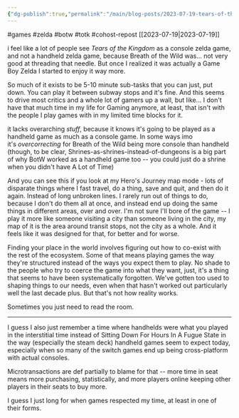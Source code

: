 ```yaml
---
{"dg-publish":true,"permalink":"/main/blog-posts/2023-07-19-tears-of-the-kingdom-gaming-and-trying-to-shape-things-into-what-you-want-instead-of-what-they-are/","noteIcon":"","created":"2023-08-09T14:54:39.027-04:00","updated":"2023-10-06T22:48:58.743-04:00"}
---
```


#games #zelda #botw #totk #cohost-repost
[[2023-07-19\|2023-07-19]]

i feel like a lot of people see _Tears of the Kingdom_ as a console zelda game, and not a handheld zelda game, because Breath of the Wild was... not very good at threading that needle. But once I realized it was actually a Game Boy Zelda I started to enjoy it way more.

So much of it exists to be 5-10 minute sub-tasks that you can just, put down. You can play it between subway stops and it's fine. And this seems to drive most critics and a whole lot of gamers up a wall, but like... I don't have that much time in my life for Gaming anymore, at least, that isn't with the people I play games with in my limited time blocks for it.

it lacks overarching _stuff_, because it knows it's going to be played as a handheld game as much as a console game. In some ways imo it's _overcorrecting_ for Breath of the Wild being more console than handheld (though, to be clear, Shrines-as-shrines-instead-of-dungeons is a big part of why BotW worked as a handheld game too -- you could just do a shrine when you didn't have A Lot of Time)

And you can see this if you look at my Hero's Journey map mode - lots of disparate things where I fast travel, do a thing, save and quit, and then do it again. Instead of long unbroken lines. I rarely run out of things to do, because I don't do them all at once, and instead end up doing the same things in different areas, over and over. I'm not sure I'll bore of the game -- I play it more like someone visiting a city than someone living in the city, my map of it is the area around transit stops, not the city as a whole. And it feels like it was designed for that, for better and for worse.

Finding your place in the world involves figuring out how to co-exist with the rest of the ecosystem. Some of that means playing games the way they're structured instead of the ways you expect them to play. No shade to the people who try to coerce the game into what they want, just, it's a thing that seems to have been systematically forgotten. We've gotten too used to shaping things to our needs, even when that hasn't worked out particularly well the last decade plus. But that's not how reality works.

Sometimes you just need to read the room.

---

I guess I also just remember a time where handhelds were what you played in the interstitial time instead of Sitting Down For Hours In A Fugue State in the way (especially the steam deck) handheld games seem to expect today, especially when so many of the switch games end up being cross-platform with actual consoles.

Microtransactions are def partially to blame for that -- more time in seat means more purchasing, statistically, and more players online keeping other players in their seats to buy more.

I guess I just long for when games respected my time, at least in one of their forms.
